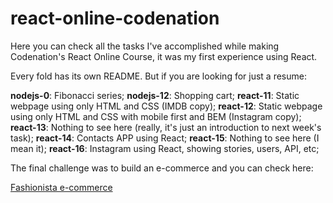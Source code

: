 # react-online-codenation

Here you can check all the tasks I've accomplished while making Codenation's React Online Course, it was my first experience using React.

Every fold has its own README. But if you are looking for just a resume:

**nodejs-0**: Fibonacci series;
**nodejs-12**: Shopping cart;
**react-11**: Static webpage using only HTML and CSS (IMDB copy);
**react-12**: Static webpage using only HTML and CSS with mobile first and BEM (Instagram copy);
**react-13**: Nothing to see here (really, it's just an introduction to next week's task);
**react-14**: Contacts APP using React;
**react-15**: Nothing to see here (I mean it);
**react-16**: Instagram using React, showing stories, users, API, etc;

The final challenge was to build an e-commerce and you can check here:

[Fashionista e-commerce](https://github.com/sifthedog/fashionista-ecommerce)
